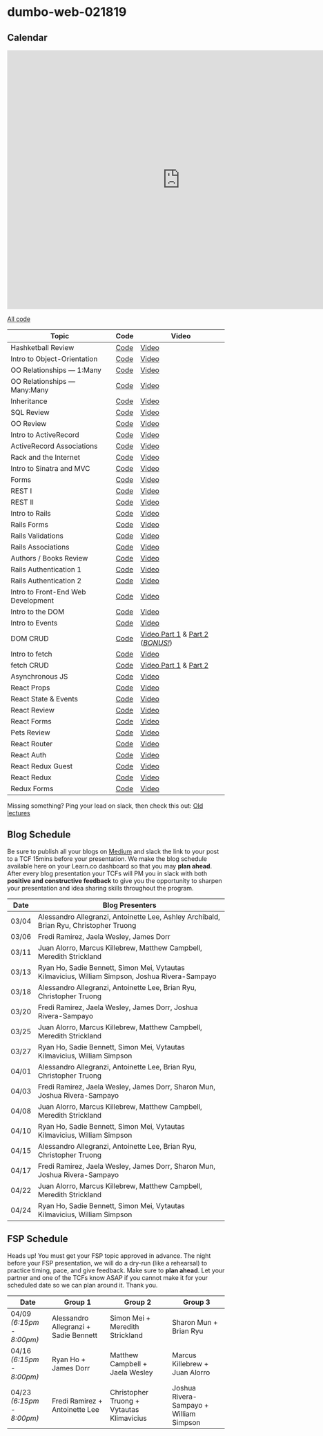 # dumbo-web-021819

## Calendar
<iframe src="https://calendar.google.com/calendar/embed?mode=WEEK&amp;height=600&amp;wkst=1&amp;bgcolor=%23FFFFFF&amp;src=flatironschool.com_beat8cpem9pjlrdtck98mm7aqo%40group.calendar.google.com&amp;color=%232952A3&amp;src=flatironschool.com_2cpuq5atq16s7jp4npn1caodeg%40group.calendar.google.com&amp;color=%2328754E&amp;ctz=America%2FNew_York" style="border-width:0" width="800" height="600" frameborder="0" scrolling="no"></iframe>

[All code](https://github.com/learn-co-students/dumbo-web-021819)

| Topic            | Code                | Video                |
| -----            | ----                | -----                |
| Hashketball Review | [Code][hashketball-cod] | [Video][hashketball-vid] |
| Intro to Object-Orientation | [Code][oo-cod] | [Video][oo-vid] |
| OO Relationships — 1:Many | [Code][one-many-cod] | [Video][one-many-vid] |
| OO Relationships — Many:Many | [Code][many-many-cod] | [Video][many-many-vid] |
| Inheritance | [Code][inheritance-cod] | [Video][inheritance-vid] |
| SQL Review | [Code][sql-cod] | [Video][sql-vid] |
| OO Review | [Code][OOreview-cod] | [Video][OOreview-vid] |
| Intro to ActiveRecord | [Code][intro-ar-cod] | [Video][intro-ar-vid] |
| ActiveRecord Associations | [Code][ar-associations-cod] | [Video][ar-associations-vid] |
| Rack and the Internet | [Code][rack-cod] | [Video][rack-vid] |
| Intro to Sinatra and MVC | [Code][mvc-cod] | [Video][mvc-vid] |
| Forms | [Code][forms-cod] | [Video][forms-vid] |
| REST I | [Code][rest-1-cod] | [Video][rest-1-vid] |
| REST II | [Code][rest-2-cod] | [Video][rest-2-vid] |
| Intro to Rails | [Code][intro-rails-cod] | [Video][intro-rails-vid] |
| Rails Forms | [Code][rails-forms-cod] | [Video][rails-forms-vid] |
| Rails Validations | [Code][rails-validations-cod] | [Video][rails-validations-vid] |
| Rails Associations | [Code][rails-associations-cod] | [Video][rails-associations-vid] |
| Authors / Books Review | [Code][rails-fun-review-cod] | [Video][rails-fun-review-vid] |
| Rails Authentication 1 | [Code][rails-auth1-cod] | [Video][rails-auth1-vid] |
| Rails Authentication 2 | [Code][rails-auth2-cod] | [Video][rails-auth2-vid] |
| Intro to Front-End Web Development | [Code][intro-fe-cod] | [Video][intro-fe-vid] |
| Intro to the DOM | [Code][intro-dom-cod] | [Video][intro-dom-vid] |
| Intro to Events | [Code][intro-events-cod] | [Video][intro-events-vid] |
| DOM CRUD | [Code][dom-crud-cod] | [Video Part 1][dom-crud-vid-1] & [Part 2][dom-crud-vid-2] (*[BONUS!][dom-crud-vid-3]*) |
| Intro to fetch | [Code][intro-fetch-cod] | [Video][intro-fetch-vid] |
| fetch CRUD | [Code][fetch-crud-cod] | [Video Part 1][fetch-crud-vid-1] & [Part 2][fetch-crud-vid-2] |
| Asynchronous JS | [Code][async-js-cod] | [Video][async-js-vid]
| React Props | [Code][react-props-code] | [Video][react-props-vid] |
| React State & Events | [Code][react-state-code] | [Video][react-state-vid] |
| React Review | [Code][react-review-code] | [Video][react-review-vid] |
| React Forms | [Code][react-forms-code] | [Video][react-forms-vid] |
| Pets Review | [Code][pets-review-code] | [Video][pets-review-vid] |
| React Router | [Code][react-router-code] | [Video][react-router-vid] |
| React Auth | [Code][react-auth-code] | [Video][react-auth-vid] |
| React Redux Guest | [Code][react-redux-guest-code] | [Video][react-redux-guest-vid] |
| React Redux | [Code][react-redux-code] | [Video][react-redux-vid] |
| Redux Forms | [Code][redux-forms-code] | [Video][redux-forms-vid] |

Missing something? Ping your lead on slack, then check this out: [Old lectures](https://github.com/learn-co-curriculum/nyc-web-062518/blob/master/README.md)

[hashketball-cod]: https://github.com/learn-co-students/dumbo-web-021819/tree/master/01-hashketball-review
[hashketball-vid]: https://www.youtube.com/watch?v=lSh8dHdXfNk
[oo-cod]: https://github.com/learn-co-students/dumbo-web-021819/tree/master/02-oo
[oo-vid]: https://youtu.be/jHvgbsxa15g
[one-many-cod]: https://github.com/learn-co-students/dumbo-web-021819/tree/master/03-one-to-many
[one-many-vid]: https://youtu.be/Z_tDgGtbACE
[many-many-cod]: https://github.com/learn-co-students/dumbo-web-021819/tree/master/04-many-to-many
[many-many-vid]: https://youtu.be/Iphn37VvEA0
[inheritance-cod]: https://github.com/learn-co-students/dumbo-web-021819/tree/master/05-inheritance
[inheritance-vid]: https://youtu.be/hTgUNvYcTxY
[sql-cod]: https://github.com/learn-co-students/dumbo-web-021819/tree/master/06-intro-sql
[sql-vid]: https://youtu.be/t-PL3Yh2jNE
[OOreview-cod]: https://github.com/learn-co-students/dumbo-web-021819/tree/master/07-mod1-review
[OOreview-vid]: https://youtu.be/IF3eF_n4RPY
[intro-ar-cod]: https://github.com/learn-co-students/dumbo-web-021819/tree/master/08-active-record-intro
[intro-ar-vid]: https://m.youtube.com/watch?v=5I4F7i4fGaY
[ar-associations-cod]: https://github.com/learn-co-students/dumbo-web-021819/tree/master/09-ar-associations
[ar-associations-vid]: https://m.youtube.com/watch?v=1nQMqtEUDBI
[rack-cod]: https://github.com/learn-co-students/dumbo-web-021819/tree/master/10-rack-internet
[rack-vid]: https://www.youtube.com/watch?v=OgT7tbMLfXI
[mvc-cod]: https://github.com/learn-co-students/dumbo-web-021819/tree/master/11-sinatra-mvc
[mvc-vid]: https://www.youtube.com/watch?v=HaILVT7S908
[forms-cod]: https://github.com/learn-co-students/dumbo-web-021819/tree/master/12-forms
[forms-vid]: https://youtu.be/hFJEGxxIs9E
[rest-1-cod]: https://github.com/learn-co-students/dumbo-web-021819/commit/369ba7c3acc60cc55cb37e4d5c365da8bb2fdedc
[rest-1-vid]: https://youtu.be/GDNesG5faTc
[rest-2-cod]: https://github.com/learn-co-students/dumbo-web-021819/tree/master/13-rest
[rest-2-vid]: https://www.youtube.com/watch?v=ehgdu2-950Q
[sinatra-relationships-cod]: https://github.com/learn-co-students/dumbo-web-021819/tree/master/14-sinatra-relationships
[sinatra-relationships-vid]: https://youtu.be/M7HoSJswj7Y
[intro-rails-cod]: https://github.com/learn-co-students/dumbo-web-021819/tree/master/15-intro-rails
[intro-rails-vid]: https://youtu.be/-uTYyq5xulw
[rails-forms-cod]: https://github.com/learn-co-students/dumbo-web-021819/tree/master/16-rails-forms
[rails-forms-vid]: https://youtu.be/AoZYOTINPQM
[rails-validations-cod]: https://github.com/learn-co-students/dumbo-web-021819/tree/master/17-rails-validations
[rails-validations-vid]: https://youtu.be/MG5R7tIfTms
[rails-associations-cod]: https://github.com/learn-co-students/dumbo-web-021819/tree/master/18-rails-associations
[rails-associations-vid]: https://www.youtube.com/watch?v=aMiS1ZelQnY
[rails-fun-review-vid]: https://youtu.be/gYP9AgPwg1E
[rails-fun-review-cod]: https://github.com/learn-co-students/rails-practice
[rails-auth1-vid]: https://youtu.be/VqMh8_URsgc
[rails-auth1-cod]: https://github.com/learn-co-students/dumbo-web-021819/tree/master/19-rails-auth
[rails-auth2-vid]: https://youtu.be/kpsn8_fwQQ8
[rails-auth2-cod]: https://github.com/learn-co-students/dumbo-web-021819/tree/master/20-rails-author
[intro-fe-vid]: https://youtu.be/x4_OQ68rO0g
[intro-fe-cod]: https://github.com/learn-co-students/dumbo-web-021819/tree/master/21-intro-to-front-end-web
[intro-dom-vid]: https://youtu.be/QFMP69p5_Ng
[intro-dom-cod]: https://github.com/learn-co-students/dumbo-web-021819/tree/master/22-intro-to-the-dom
[intro-events-vid]: https://youtu.be/Y0_vGW9nXaA
[intro-events-cod]: https://github.com/learn-co-students/dumbo-web-021819/tree/master/23-intro-to-events
[dom-crud-vid-1]: https://youtu.be/AUhOXpmrqXU
[dom-crud-vid-2]: https://youtu.be/vQYlKkAGBHo
[dom-crud-vid-3]: https://youtu.be/wbLzVCFB730
[dom-crud-cod]: https://github.com/learn-co-students/dumbo-web-021819/tree/master/24-dom-crud
[intro-fetch-vid]: https://youtu.be/hIwYDIVS0-E
[intro-fetch-cod]: https://github.com/learn-co-students/dumbo-web-021819/tree/master/25-intro-to-fetch
[fetch-crud-vid-1]: https://youtu.be/vU162oi4C8Q
[fetch-crud-vid-2]: https://youtu.be/iWc-8CNl6DA
[fetch-crud-cod]: https://github.com/learn-co-students/dumbo-web-021819/tree/master/26-fetch-crud
[async-js-vid]: https://youtu.be/_felFN1mSUE
[async-js-cod]: https://github.com/learn-co-students/dumbo-web-021819/tree/master/29.5-async-js
[react-props-code]: https://github.com/learn-co-students/dumbo-web-021819/tree/master/30-react/rap-rater
[react-props-vid]: https://youtu.be/5SrcHZSAw1s
[react-state-code]: https://github.com/learn-co-students/dumbo-web-021819/tree/master/31-react-state/rap-rater
[react-state-vid]: https://youtu.be/bUCmYylqE14
[react-review-code]: https://github.com/learn-co-students/dumbo-web-021819/tree/master/32-react-review
[react-review-vid]: https://youtu.be/jXRyV1ewP4U
[react-forms-code]: https://github.com/learn-co-students/dumbo-web-021819/tree/master/33-react-forms/rap-rater
[react-forms-vid]: https://youtu.be/J5op8Nygy2s
[pets-review-code]: https://github.com/learn-co-students/dumbo-web-021819/tree/master/34-pets-review
[pets-review-vid]: https://youtu.be/b4TxVxJntYA
[react-router-code]: https://github.com/learn-co-students/dumbo-web-021819/tree/master/35-react-router
[react-router-vid]: https://youtu.be/DRxfkH02Xmo
[react-auth-code]: https://github.com/HyeokJungKim/Rails-React-Auth
[react-auth-vid]: https://youtu.be/3nuWQWTfhWE
[react-redux-guest-code]: https://github.com/learn-co-students/dumbo-web-021819/tree/master/37-react-redux-guest
[react-redux-guest-vid]: https://github.com/learn-co-students/dumbo-web-021819/tree/master/37-react-redux-guest
[react-redux-code]: https://github.com/learn-co-students/dumbo-web-021819/tree/master/38-react-redux
[react-redux-vid]: https://youtu.be/8EUOWp_bATo
[redux-forms-code]: https://github.com/learn-co-students/dumbo-web-021819/tree/master/39-redux-forms
[redux-forms-vid]: https://youtu.be/ykiKRd_PvsQ

## Blog Schedule

Be sure to publish all your blogs on [Medium](https://medium.com/) and slack the link to your post to a TCF 15mins before your presentation. We make the blog schedule available here on your Learn.co dashboard so that you may **plan ahead**. After every blog presentation your TCFs will PM you in slack with both **positive and constructive feedback** to give you the opportunity to sharpen your presentation and idea sharing skills throughout the program.

| **Date**  	| **Blog Presenters**                                                                                                 |
|-------	|-----------------------------------------------------------------------------------------------------------------------	|
| 03/04 	| Alessandro Allegranzi, Antoinette Lee, Ashley Archibald, Brian Ryu, Christopher Truong                                  |
| 03/06 	| Fredi Ramirez, Jaela Wesley, James Dorr                                                                                	|
| 03/11 	| Juan Alorro, Marcus Killebrew, Matthew Campbell, Meredith Strickland                                                   	|
| 03/13 	| Ryan Ho, Sadie Bennett, Simon Mei, Vytautas Kilmavicius, William Simpson, Joshua Rivera-Sampayo                         |
| 03/18 	| Alessandro Allegranzi, Antoinette Lee, Brian Ryu, Christopher Truong                                                    |
| 03/20 	| Fredi Ramirez, Jaela Wesley, James Dorr, Joshua Rivera-Sampayo                                                        	|
| 03/25	  | Juan Alorro, Marcus Killebrew, Matthew Campbell, Meredith Strickland                                                   	|
| 03/27 	| Ryan Ho, Sadie Bennett, Simon Mei, Vytautas Kilmavicius, William Simpson                                               	|
| 04/01 	| Alessandro Allegranzi, Antoinette Lee, Brian Ryu, Christopher Truong                                                    |
| 04/03 	| Fredi Ramirez, Jaela Wesley, James Dorr, Sharon Mun, Joshua Rivera-Sampayo                                             	|
| 04/08 	| Juan Alorro, Marcus Killebrew, Matthew Campbell, Meredith Strickland                                                   	|
| 04/10 	| Ryan Ho, Sadie Bennett, Simon Mei, Vytautas Kilmavicius, William Simpson                                               	|
| 04/15 	| Alessandro Allegranzi, Antoinette Lee, Brian Ryu, Christopher Truong                                                    |
| 04/17 	| Fredi Ramirez, Jaela Wesley, James Dorr, Sharon Mun, Joshua Rivera-Sampayo                                             	|
| 04/22 	| Juan Alorro, Marcus Killebrew, Matthew Campbell, Meredith Strickland                                                   	|
| 04/24 	| Ryan Ho, Sadie Bennett, Simon Mei, Vytautas Kilmavicius, William Simpson                                               	|


## FSP Schedule
Heads up! You must get your FSP topic approved in advance. The night before your FSP presentation, we will do a dry-run (like a rehearsal) to practice timing, pace, and give feedback. Make sure to **plan ahead**. Let your partner and one of the TCFs know ASAP if you cannot make it for your scheduled date so we can plan around it. Thank you.


| **Date** | **Group 1** | **Group 2** | **Group 3**|
|----------|----------|----------|----------|
| 04/09 <br> *(6:15pm - 8:00pm)* | Alessandro Allegranzi +	Sadie Bennett | Simon Mei +	Meredith Strickland  | Sharon Mun +	Brian Ryu
| 04/16 <br> *(6:15pm - 8:00pm)* | Ryan Ho + James Dorr | Matthew Campbell + Jaela Wesley | Marcus Killebrew + Juan Alorro
| 04/23 <br> *(6:15pm - 8:00pm)* | Fredi Ramirez + Antoinette Lee | Christopher Truong + Vytautas Klimavicius | Joshua Rivera-Sampayo + William Simpson
